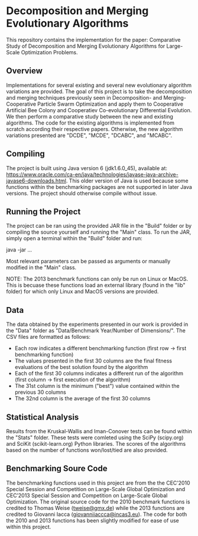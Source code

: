# Decomposition and Merging Evolutionary Algorithms
This repository contains the implementation for the paper: Comparative Study of Decomposition and Merging Evolutionary Algorithms for Large-Scale Optimization Problems.

## Overview
Implementations for several existing and several new evolutionary algorithm variations are provided. The goal of this project is to take the decomposition and merging techniques previously seen in Decomposition- and Merging-Cooperative Particle Swarm Optimization and apply them to Cooperative Artificial Bee Colony and Cooperatiev Co-evolutionary Differential Evolution. We then perform a comparative study between the new and existing algorithms. The code for the existing algorithms is implemented from scratch according their respective papers. Otherwise, the new algorithm variations presented are "DCDE", "MCDE", "DCABC", and "MCABC". 

## Compiling
The project is built using Java version 6 (jdk1.6.0_45), available at: https://www.oracle.com/ca-en/java/technologies/javase-java-archive-javase6-downloads.html. This older version of Java is used because some functions within the benchmarking packages are not supported in later Java versions. The project should otherwise compile without issue. 

## Running the Project
The project can be ran using the provided JAR file in the "Build" folder or by compiling the source yourself and running the "Main" class. To run the JAR, simply open a terminal within the "Build" folder and run:

java -jar ...

Most relevant parameters can be passed as arguments or manually modified in the "Main" class. 

NOTE: The 2013 benchmark functions can only be run on Linux or MacOS. This is becuase these functions load an external library (found in the "lib" folder) for which only Linux and MacOS versions are provided. 

## Data
The data obtained by the experiments presented in our work is provided in the "Data" folder as "Data/Benchmark Year/Number of Dimensions/". The CSV files are formatted as follows:
- Each row indicates a different benchmarking function (first row -> first benchmarking function)
- The values presented in the first 30 columns are the final fitness evaluations of the best solution found by the algorithm
- Each of the first 30 columns indicates a different run of the algorithm (first column -> first execution of the algorithm)
- The 31st column is the minimum ("best") value contained within the previous 30 columns
- The 32nd column is the average of the first 30 columns  

## Statistical Analysis
Results from the Kruskal-Wallis and Iman-Conover tests can be found within the "Stats" folder. These tests were comleted using the SciPy (scipy.org) and SciKit (scikit-learn.org) Python libraries. The scores of the algorithms based on the number of functions won/lost/tied are also provided. 

## Benchmarking Soure Code
The benchmarking functions used in this project are from the the CEC’2010 Special Session and Competition on Large-Scale Global Optimization and CEC’2013 Special Session and Competition on Large-Scale Global Optimization. The original source code for the 2010 benchmark functions is credited to Thomas Weise (tweise@gmx.de) while the 2013 functions are credited to Giovanni Iacca (giovanniiaccca@incas3.eu). The code for both the 2010 and 2013 functions has been slightly modified for ease of use within this project.
